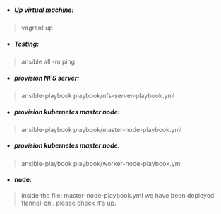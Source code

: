 - ##### Up virtual machine:
> vagrant up

- ##### Testing:
> ansible all -m ping

- ##### provision NFS server:
> ansible-playbook playbook/nfs-server-playbook.yml

- ##### provision kubernetes master node:
> ansible-playbook playbook/master-node-playbook.yml 

- ##### provision kubernetes master node:
> ansible-playbook playbook/worker-node-playbook.yml 

- #### node:
> inside the file: master-node-playbook.yml we have been deployed flannel-cni. please check it's up.